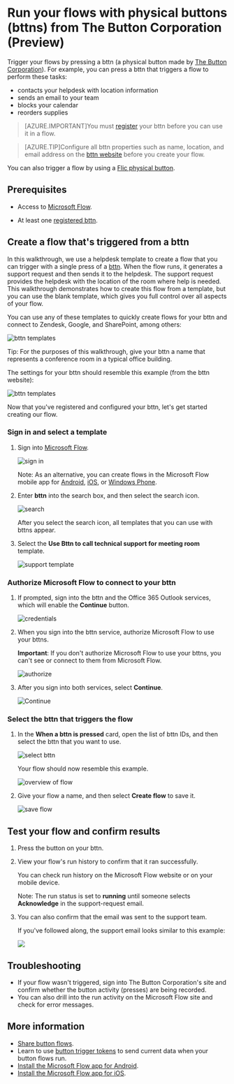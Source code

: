 <properties
	pageTitle="Start flows with bttns | Microsoft Flow"
	description="Learn how to start your flows with a bttn"
	services=""
	suite="flow"
	documentationCenter="na"
	authors="msftman"
	manager="anneta"
	editor=""
	tags=""/>

<tags
	ms.service="flow"
	ms.devlang="na"
	ms.topic="article"
	ms.tgt_pltfrm="na"
	ms.workload="na"
	ms.date="05/30/2017"
	ms.author="deonhe"/>

# Run your flows with physical buttons (bttns) from The Button Corporation (Preview)

Trigger your flows by pressing a bttn (a physical button made by [The Button Corporation](https://my.bt.tn/)). For example, you can press a bttn that triggers a flow to perform these tasks:

- contacts your helpdesk with location information
- sends an email to your team
- blocks your calendar
- reorders supplies

>[AZURE.IMPORTANT]You must [register](https://my.bt.tn/) your bttn before you can use it in a flow.

>[AZURE.TIP]Configure all bttn properties such as name, location, and email address on the [bttn website](https://my.bt.tn/) before you create your flow.

You can also trigger a flow by using a [Flic physical button](./flic-button-flows.md).

## Prerequisites

- Access to [Microsoft Flow](https://flow.microsoft.com).

- At least one [registered bttn](https://my.bt.tn/).

## Create a flow that's triggered from a bttn

In this walkthrough, we use a helpdesk template to create a flow that you can trigger with a single press of a [bttn](https://my.bt.tn/). When the flow runs, it generates a support request and then sends it to the helpdesk. The support request provides the helpdesk with the location of the room where help is needed. This walkthrough demonstrates how to create this flow from a template, but you can use the blank template, which gives you full control over all aspects of your flow.

You can use any of these templates to quickly create flows for your bttn and connect to Zendesk, Google, and SharePoint, among others:

![bttn templates](./media/bttn-button-flows/bttn-templates.png)

Tip: For the purposes of this walkthrough, give your bttn a name that represents a conference room in a typical office building.

The settings for your bttn should resemble this example (from the bttn website):

![bttn templates](./media/bttn-button-flows/bttn-config.png)

Now that you've registered and configured your bttn, let's get started creating our flow.

### Sign in and select a template

1. Sign into [Microsoft Flow](https://flow.microsoft.com).

	![sign in](./media/bttn-button-flows/sign-into-flow.png)

	Note: As an alternative, you can create flows in the Microsoft Flow mobile app for [Android](https://aka.ms/flowmobiledocsandroid), [iOS](https://aka.ms/flowmobiledocsios), or [Windows Phone](https://aka.ms/flowmobilewindows).

1. Enter **bttn** into the search box, and then select the search icon.

	![search](./media/bttn-button-flows/bttn-search-template.png)

	After you select the search icon, all templates that you can use with bttns appear.

1. Select the **Use Bttn to call technical support for meeting room** template.

	![support template](./media/bttn-button-flows/bttn-select-template.png)

### Authorize Microsoft Flow to connect to your bttn

1. If prompted, sign into the bttn and the Office 365 Outlook services, which will enable the **Continue** button.

	![credentials](./media/bttn-button-flows/bttn-provide-credentials.png)

1. When you sign into the bttn service, authorize Microsoft Flow to use your bttns.

	**Important**: If you don't authorize Microsoft Flow to use your bttns, you can't see or connect to them from Microsoft Flow.

	![authorize](./media/bttn-button-flows/authorize-bttn.png)

1. After you sign into both services, select **Continue**.

	![Continue](./media/bttn-button-flows/continue.png)

### Select the bttn that triggers the flow

1. In the **When a bttn is pressed** card, open the list of bttn IDs, and then select the bttn that you want to use.

	![select bttn](./media/bttn-button-flows/bttn-id.png)

	Your flow should now resemble this example.

	![overview of flow](./media/bttn-button-flows/bttn-done.png)

1. Give your flow a name, and then select **Create flow** to save it.

    ![save flow](./media/bttn-button-flows/save.png)

## Test your flow and confirm results

1. Press the button on your bttn.

1. View your flow's run history to confirm that it ran successfully.

	You can check run history on the Microsoft Flow website or on your mobile device.

	Note: The run status is set to **running** until someone selects **Acknowledge** in the support-request email.

1. You can also confirm that the email was sent to the support team.

	If you've followed along, the support email looks similar to this example:

	![](./media/bttn-button-flows/support-request-email.png)

## Troubleshooting

- If your flow wasn't triggered, sign into The Button Corporation's site and confirm whether the button activity (presses) are being recorded.
- You can also drill into the run activity on the Microsoft Flow site and check for error messages.

## More information

- [Share button flows](./share-buttons.md).
- Learn to use [button trigger tokens](./introduction-to-button-trigger-tokens.md) to send current data when your button flows run.
- [Install the Microsoft Flow app for Android](https://aka.ms/flowmobiledocsandroid).
- [Install the Microsoft Flow app for iOS](https://aka.ms/flowmobiledocsios).
